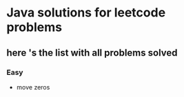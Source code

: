 # Java solutions for leetcode problems

## here 's the list with all problems solved

### Easy 
- move zeros

